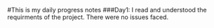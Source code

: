 #This is my daily progress notes
###Day1:
I read and understood the requirments of the project. There were no issues faced.

